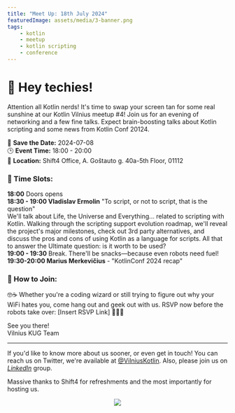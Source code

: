 ```yaml
---
title: "Meet Up: 18th July 2024"
featuredImage: assets/media/3-banner.png
tags:
    - kotlin
    - meetup
    - kotlin scripting
    - conference
---
```

# 🎉 Hey techies! 

Attention all Kotlin nerds! It's time to swap your screen tan for some real sunshine at our Kotlin Vilnius meetup #4! Join us for an evening of networking and a few fine talks. Expect brain-boosting talks about Kotlin scripting and some news from Kotlin Conf 20124.

📅 __Save the Date:__ 2024-07-08 </br>
🕒 __Event Time:__ 18:00 - 20:00 </br>
📍 __Location:__ Shift4 Office, A. Goštauto g. 40a-5th Floor, 01112

### 🚀 Time Slots:

__18:00__ Doors opens</br>
__18:30 - 19:00 Vladislav Ermolin__ "To script, or not to script, that is the question"</br>
We'll talk about Life, the Universe and Everything... related to scripting with Kotlin. Walking through the scripting support evolution roadmap, we'll reveal the project's major milestones, check out 3rd party alternatives, and discuss the pros and cons of using Kotlin as a language for scripts. All that to answer the Ultimate question: is it worth to be used?</br>
__19:00 - 19:30__ Break. There'll be snacks—because even robots need fuel!</br>
__19:30-20:00 Marius Merkevičius__ - "KotlinConf 2024 recap"

### 📱 How to Join:
🤓☕ Whether you're a coding wizard or still trying to figure out why your WiFi hates you, come hang out and geek out with us. RSVP now before the robots take over: [Insert RSVP Link] 🤖💬🍕

See you there!</br>
Vilnius KUG Team

---
If you'd like to know more about us sooner, or even get in touch! You can reach us on Twitter, we're available at [@VilniusKotlin](https://twitter.com/vilniuskotlin).
Also, please join us on *[LinkedIn](https://www.linkedin.com/groups/9543313/)* group.

Massive thanks to Shift4 for refreshments and the most importantly for hosting us.

<p align="center">
  <img src="/assets/media/Shift4_Logo_2021.png" />
</p>
